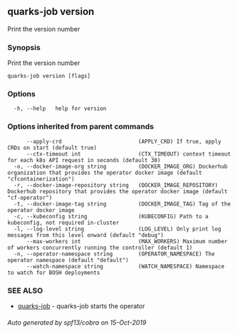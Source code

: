 ## quarks-job version

Print the version number

### Synopsis

Print the version number

```
quarks-job version [flags]
```

### Options

```
  -h, --help   help for version
```

### Options inherited from parent commands

```
      --apply-crd                        (APPLY_CRD) If true, apply CRDs on start (default true)
      --ctx-timeout int                  (CTX_TIMEOUT) context timeout for each k8s API request in seconds (default 30)
  -o, --docker-image-org string          (DOCKER_IMAGE_ORG) Dockerhub organization that provides the operator docker image (default "cfcontainerization")
  -r, --docker-image-repository string   (DOCKER_IMAGE_REPOSITORY) Dockerhub repository that provides the operator docker image (default "cf-operator")
  -t, --docker-image-tag string          (DOCKER_IMAGE_TAG) Tag of the operator docker image
  -c, --kubeconfig string                (KUBECONFIG) Path to a kubeconfig, not required in-cluster
  -l, --log-level string                 (LOG_LEVEL) Only print log messages from this level onward (default "debug")
      --max-workers int                  (MAX_WORKERS) Maximum number of workers concurrently running the controller (default 1)
  -n, --operator-namespace string        (OPERATOR_NAMESPACE) The operator namespace (default "default")
      --watch-namespace string           (WATCH_NAMESPACE) Namespace to watch for BOSH deployments
```

### SEE ALSO

* [quarks-job](quarks-job.md)	 - quarks-job starts the operator

###### Auto generated by spf13/cobra on 15-Oct-2019
